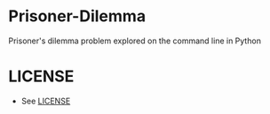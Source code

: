 # Prisoner-Dilemma
Prisoner's dilemma problem explored on the command line in Python

# LICENSE
* See [LICENSE](LICENSE)

